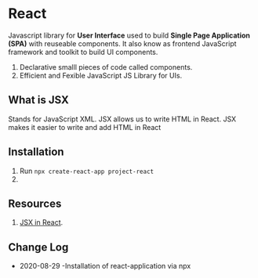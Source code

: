# React

Javascript library for **User Interface** used to build **Single Page Application (SPA)** with reuseable components.
It also know as frontend JavaScript framework and toolkit to build UI components.

  1. Declarative smalll pieces of code called components.
  2. Efficient and Fexible JavaScript JS Library for UIs.



## What is JSX

Stands for JavaScript XML. JSX allows us to write HTML in React. JSX makes it easier to write and add HTML in React

## Installation

  1. Run `npx create-react-app project-react`
  2.

## Resources

  1. [JSX in React](https://www.w3schools.com/react/react_jsx.asp).

## Change Log

- 2020-08-29
  -Installation of react-application via npx